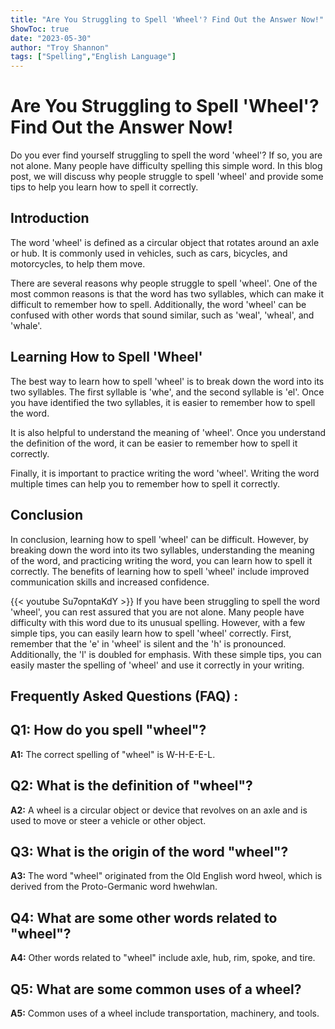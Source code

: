 ```yaml
---
title: "Are You Struggling to Spell 'Wheel'? Find Out the Answer Now!"
ShowToc: true 
date: "2023-05-30"
author: "Troy Shannon" 
tags: ["Spelling","English Language"]
---
```

# Are You Struggling to Spell 'Wheel'? Find Out the Answer Now!

Do you ever find yourself struggling to spell the word 'wheel'? If so, you are not alone. Many people have difficulty spelling this simple word. In this blog post, we will discuss why people struggle to spell 'wheel' and provide some tips to help you learn how to spell it correctly.

## Introduction 

The word 'wheel' is defined as a circular object that rotates around an axle or hub. It is commonly used in vehicles, such as cars, bicycles, and motorcycles, to help them move.

There are several reasons why people struggle to spell 'wheel'. One of the most common reasons is that the word has two syllables, which can make it difficult to remember how to spell. Additionally, the word 'wheel' can be confused with other words that sound similar, such as 'weal', 'wheal', and 'whale'.

## Learning How to Spell 'Wheel' 

The best way to learn how to spell 'wheel' is to break down the word into its two syllables. The first syllable is 'whe', and the second syllable is 'el'. Once you have identified the two syllables, it is easier to remember how to spell the word.

It is also helpful to understand the meaning of 'wheel'. Once you understand the definition of the word, it can be easier to remember how to spell it correctly.

Finally, it is important to practice writing the word 'wheel'. Writing the word multiple times can help you to remember how to spell it correctly.

## Conclusion 

In conclusion, learning how to spell 'wheel' can be difficult. However, by breaking down the word into its two syllables, understanding the meaning of the word, and practicing writing the word, you can learn how to spell it correctly. The benefits of learning how to spell 'wheel' include improved communication skills and increased confidence.

{{< youtube Su7opntaKdY >}} 
If you have been struggling to spell the word 'wheel', you can rest assured that you are not alone. Many people have difficulty with this word due to its unusual spelling. However, with a few simple tips, you can easily learn how to spell 'wheel' correctly. First, remember that the 'e' in 'wheel' is silent and the 'h' is pronounced. Additionally, the 'l' is doubled for emphasis. With these simple tips, you can easily master the spelling of 'wheel' and use it correctly in your writing.

## Frequently Asked Questions (FAQ) :
## Q1: How do you spell "wheel"?

**A1:** The correct spelling of "wheel" is W-H-E-E-L.

## Q2: What is the definition of "wheel"?

**A2:** A wheel is a circular object or device that revolves on an axle and is used to move or steer a vehicle or other object.

## Q3: What is the origin of the word "wheel"?

**A3:** The word "wheel" originated from the Old English word hweol, which is derived from the Proto-Germanic word hwehwlan.

## Q4: What are some other words related to "wheel"?

**A4:** Other words related to "wheel" include axle, hub, rim, spoke, and tire.

## Q5: What are some common uses of a wheel?

**A5:** Common uses of a wheel include transportation, machinery, and tools.





